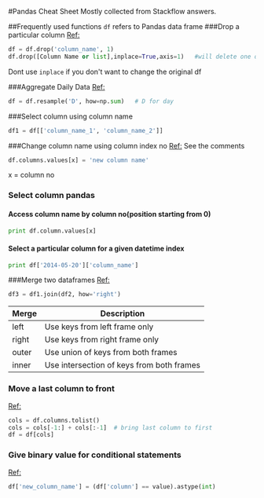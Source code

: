 #Pandas Cheat Sheet
Mostly collected from Stackflow answers.

##Frequently used functions
`df` refers to Pandas data frame
###Drop a particular column
[Ref:](http://stackoverflow.com/a/18145399/2632856)
```python
df = df.drop('column_name', 1)
df.drop([Column Name or list],inplace=True,axis=1)   #will delete one or more columns inplace.
```
Dont use `inplace` if you don't want to change the original df

###Aggregate Daily Data
[Ref:](http://stackoverflow.com/questions/17001389/pandas-resample-documentation)
```python
df = df.resample('D', how=np.sum)   # D for day
```
###Select column using column name
```python
df1 = df[['column_name_1', 'column_name_2']]
```
###Change column name using column index no
[Ref:](http://stackoverflow.com/a/11346337/2632856) See the comments
```python
df.columns.values[x] = 'new column name'
```
x = column no

### Select column pandas
#### Access column name by column no(position starting from 0)
```python
print df.column.values[x]
```
#### Select a particular column for a given datetime index
```python
print df['2014-05-20']['column_name']
```

###Merge two dataframes
[Ref:](http://pandas.pydata.org/pandas-docs/stable/merging.html#brief-primer-on-merge-methods-relational-algebra)
```python
df3 = df1.join(df2, how='right')
```
 Merge| Description
 ----- |-----
|left |		Use keys from left frame only|
|right|	 	Use keys from right frame only|
|outer|		Use union of keys from both frames|
|inner|	 	Use intersection of keys from both frames|

### Move a last column to front
[Ref:](http://stackoverflow.com/a/13148611/2632856)
```python
cols = df.columns.tolist()
cols = cols[-1:] + cols[:-1]  # bring last column to first
df = df[cols]
```

### Give binary value for conditional statements
[Ref:](http://stackoverflow.com/a/18473330/2632856)
```python
df['new_column_name'] = (df['column'] == value).astype(int)
```